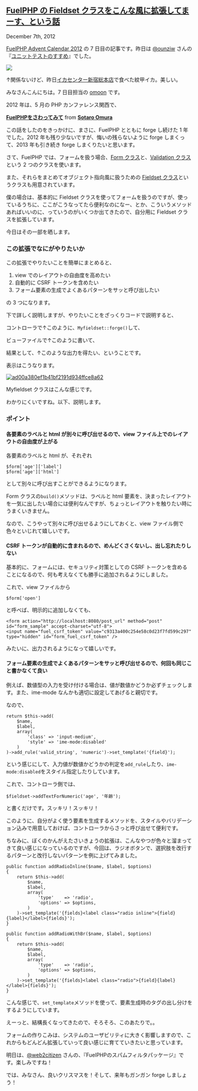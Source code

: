 [FuelPHP の Fieldset クラスをこんな風に拡張してまーす、という話](http://blog.omoon.org/20121207/523)
----------------------------------------------------------------------------------------------------

December 7th, 2012

[FuelPHP Advent Calendar 2012](http://atnd.org/events/33753) の 7 日目の記事です。昨日は [@ounziw](https://twitter.com/ounziw) さんの『[ユニットテストのすすめ](http://ounziw.com/2012/12/06/phpunit/)』でした。

[![](images/07/8248798195_f8d3a3143f_z.jpg)](http://www.flickr.com/photos/omoon/8248798195/)

↑関係ないけど、昨日[イカセンター新宿総本店](http://www.uobaka.com/store_info/store_ika.html)で食べた紋甲イカ。美しい。

みなさんこんにちは。7 日目担当の [omoon](http://twitter.com/omoon) です。

2012 年は、5 月の PHP カンファレンス関西で、

**[FuelPHPをさわってみて](http://www.slideshare.net/sotaroomura/fuelphp "FuelPHPをさわってみて")** from **[Sotaro Omura](http://www.slideshare.net/sotaroomura)**

この話をしたのをきっかけに、まさに、FuelPHP とともに forge し続けた 1 年でした。2012 年も残り少ないですが、悔いの残らないように forge しまくって、2013 年も引き続き forge しまくりたいと思います。

さて、FuelPHP では、フォームを扱う場合、[Form クラス](http://fuelphp.com/docs/classes/form.html)と、[Validation クラス](http://fuelphp.com/docs/classes/validation/validation.html)という 2 つのクラスを使います。

また、それらをまとめてオブジェクト指向風に扱うための [Fieldset クラス](http://fuelphp.com/docs/classes/fieldset.html)というクラスも用意されています。

僕の場合は、基本的に Fieldset クラスを使ってフォームを扱うのですが、使っているうちに、ここがこうなってたら便利なのになー、とか、こういうメソッドあればいいのに、っていうのがいくつか出てきたので、自分用に Fieldset クラスを拡張しています。

今日はその一部を晒します。

### この拡張でなにがやりたいか

この拡張でやりたいことを簡単にまとめると、

1.  view でのレイアウトの自由度を高めたい
2.  自動的に CSRF トークンを含めたい
3.  フォーム要素の生成でよくあるパターンをサッと呼び出したい

の 3 つになります。

下で詳しく説明しますが、やりたいことをざっくりコードで説明すると、

コントローラで↑このように、`Myfieldset::forge()`して、

ビューファイルで↑このように書いて、

結果として、↑このような出力を得たい、ということです。

表示はこうなります。

[![ad00a380ef1b41bf2191d934ffce8a62](images/07/8251048283_04725f61ef_z.jpg)](http://www.flickr.com/photos/omoon/8251048283/ "ad00a380ef1b41bf2191d934ffce8a62 by omoon, on Flickr")

Myfieldset クラスはこんな感じです。

わかりにくいですね。以下、説明します。

### ポイント

#### 各要素のラベルと html が別々に呼び出せるので、view ファイル上でのレイアウトの自由度が上がる

各要素のラベルと html が、それぞれ

    $form['age']['label']
    $form['age']['html']

として別々に呼び出すことができるようになります。

Form クラスの`build()`メソッドは、ラベルと html 要素を、決まったレイアウトを一気に出したい場合には便利なんですが、ちょっとレイアウトを触りたい時にうまくいきません。

なので、こうやって別々に呼び出せるようにしておくと、view ファイル側で色々といじれて嬉しいです。

#### CSRF トークンが自動的に含まれるので、めんどくさくないし、出し忘れたりしない

基本的に、フォームには、セキュリティ対策としての CSRF トークンを含めることになるので、何も考えなくても勝手に追加されるようにしました。

これで、view ファイルから

    $form['open']

と呼べば、明示的に追加しなくても、

    <form action="http://localhost:8080/post_url" method="post" id="form_sample" accept-charset="utf-8">
    <input name="fuel_csrf_token" value="c9313a400c254e58c0d23f7fd599c297" type="hidden" id="form_fuel_csrf_token" />

みたいに、出力されるようになって嬉しいです。

#### フォーム要素の生成でよくあるパターンをサッと呼び出せるので、何回も同じこと書かなくて良い

例えば、数値型の入力を受け付ける場合は、値が数値かどうか必ずチェックします。また、ime-mode なんかも適切に設定してあげると親切です。

なので、

    return $this->add(
        $name,
        $label,
        array(
            'class' => 'input-medium',
            'style' => 'ime-mode:disabled'
        )
    )->add_rule('valid_string', 'numeric')->set_template('{field}');

という感じにして、入力値が数値かどうかの判定を`add_rule`したり、`ime-mode:disabled`をスタイル指定したりしています。

これで、コントローラ側では、

    $fieldset->addTextForNumeric('age', '年齢');

と書くだけです。スッキリ！スッキリ！

このように、自分がよく使う要素を生成するメソッドを、スタイルやバリデーション込みで用意しておけば、コントローラからさっと呼び出せて便利です。

ちなみに、ぼくのかんがえたさいきょうの拡張は、こんなやつが色々と溜まってきて良い感じになっているのですが、今回は、ラジオボタンで、選択肢を改行するパターンと改行しないパターンを例に上げてみました。

    public function addRadioInline($name, $label, $options)
    {
        return $this->add(
            $name,
            $label,
            array(
                'type'    => 'radio',
                'options' => $options,
            )
        )->set_template('{fields}<label class="radio inline">{field}{label}</label>{fields}');
    }

    public function addRadioWithBr($name, $label, $options)
    {
        return $this->add(
            $name,
            $label,
            array(
                'type'    => 'radio',
                'options' => $options,
            )
        )->set_template('{fields}<label class="radio">{field}{label}</label>{fields}');
    }

こんな感じで、`set_template`メソッドを使って、要素生成時のタグの出し分けをするようにしています。

えーっと、結構長くなってきたので、そろそろ、このあたりで。。

フォームの作りこみは、システムのユーザビリティに大きく影響しますので、これからもどんどん拡張していって良い感じに育てていきたいと思っています。

明日は、[@web2citizen](https://twitter.com/web2citizen) さんの、『FuelPHPのスパムフィルタパッケージ』です。楽しみですね！

では、みなさん、良いクリスマスを！そして、来年もガンガン forge しましょう！


